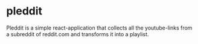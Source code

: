pleddit
=======
Pleddit is a simple react-application that collects all the youtube-links from a subreddit of reddit.com and transforms it into a playlist.
